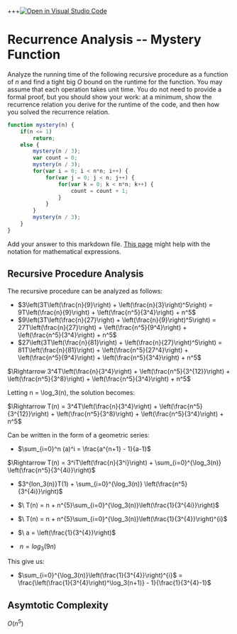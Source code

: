 +++[![Open in Visual Studio Code](https://classroom.github.com/assets/open-in-vscode-718a45dd9cf7e7f842a935f5ebbe5719a5e09af4491e668f4dbf3b35d5cca122.svg)](https://classroom.github.com/online_ide?assignment_repo_id=12596842&assignment_repo_type=AssignmentRepo)
# Recurrence Analysis -- Mystery Function

Analyze the running time of the following recursive procedure as a function of
$n$ and find a tight big $O$ bound on the runtime for the function. You may
assume that each operation takes unit time. You do not need to provide a formal
proof, but you should show your work: at a minimum, show the recurrence relation
you derive for the runtime of the code, and then how you solved the recurrence
relation.

```javascript
function mystery(n) {
    if(n <= 1)
        return;
    else {
        mystery(n / 3);
        var count = 0;
        mystery(n / 3);
        for(var i = 0; i < n*n; i++) {
            for(var j = 0; j < n; j++) {
                for(var k = 0; k < n*n; k++) {
                    count = count + 1;
                }
            }
        }
        mystery(n / 3);
    }
}
```

Add your answer to this markdown file. [This
page](https://docs.github.com/en/get-started/writing-on-github/working-with-advanced-formatting/writing-mathematical-expressions)
might help with the notation for mathematical expressions.

## Recursive Procedure Analysis

The recursive procedure can be analyzed as follows:

- $3\left(3T\left(\frac{n}{9}\right) + \left(\frac{n}{3}\right)^5\right) = 9T\left(\frac{n}{9}\right) + \left(\frac{n^5}{3^4}\right) + n^5$
- $9\left(3T\left(\frac{n}{27}\right) + \left(\frac{n}{9}\right)^5\right) = 27T\left(\frac{n}{27}\right) + \left(\frac{n^5}{9^4}\right) + \left(\frac{n^5}{3^4}\right) + n^5$
- $27\left(3T\left(\frac{n}{81}\right) + \left(\frac{n}{27}\right)^5\right) = 81T\left(\frac{n}{81}\right) + \left(\frac{n^5}{27^4}\right) + \left(\frac{n^5}{9^4}\right) + \left(\frac{n^5}{3^4}\right) + n^5$


$\Rightarrow 3^4T\left(\frac{n}{3^4}\right) + \left(\frac{n^5}{3^{12}}\right) + \left(\frac{n^5}{3^8}\right) + \left(\frac{n^5}{3^4}\right) + n^5$

Letting n = \log_3(n), the solution becomes:

$\Rightarrow T(n) = 3^4T\left(\frac{n}{3^4}\right) + \left(\frac{n^5}{3^{12}}\right) + \left(\frac{n^5}{3^8}\right) + \left(\frac{n^5}{3^4}\right) + n^5$

Can be written in the form of a geometric series:

- $\sum_{i=0}^n (a)^i = \frac{a^{n+1} - 1}{a-1}$

$\Rightarrow T(n) =  3^iT\left(\frac{n}{3^i}\right) + \sum_{i=0}^{\log_3(n)} \left(\frac{n^5}{3^{4i}}\right)$

- $3^{lon_3(n)}T(1) + \sum_{i=0}^{\log_3(n)} \left(\frac{n^5}{3^{4i}}\right)$

- $\ T(n) = n + n^{5}\sum_{i=0}^{\log_3(n)}\left(\frac{1}{3^{4i}}\right)$

- $\ T(n) = n + n^{5}\sum_{i=0}^{\log_3(n)}\left(\frac{1}{3^{4}}\right)^{i}$

- $\ a = \left(\frac{1}{3^{4}}\right)$

- $\ n = log_3\left(9n\right)$

This give us:

- $\sum_{i=0}^{\log_3(n)}\left(\frac{1}{3^{4}}\right)^{i}$ = \frac{\left(\frac{1}{3^{4}\right)^\log_3(n+1)} - 1}{\frac{1}{3^{4}-1}$

  


## Asymtotic Complexity 

$O(n^5)$
